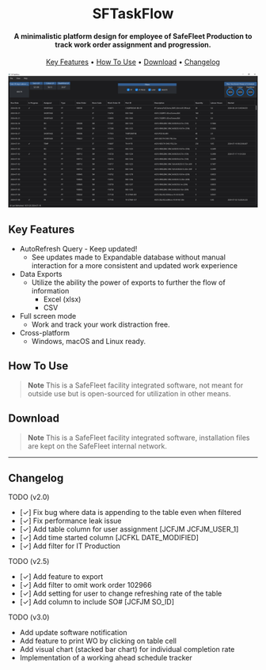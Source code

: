 
<h1 align="center">
  SFTaskFlow
</h1>

<h4 align="center">A minimalistic platform design for employee of SafeFleet Production to track work order assignment and progression.</h4>

<p align="center">
  <a href="#key-features">Key Features</a> •
  <a href="#how-to-use">How To Use</a> •
  <a href="#download">Download</a> •
  <a href="#credits">Changelog</a>
</p>

![screenshot](./image.png)

## Key Features

* AutoRefresh Query - Keep updated!
    - See updates made to Expandable database without manual interaction for a more consistent and updated work experience
* Data Exports
    - Utilize the ability the power of exports to further the flow of information
      - Excel (xlsx)
      - CSV
* Full screen mode
    - Work and track your work distraction free.
* Cross-platform
    - Windows, macOS and Linux ready.

## How To Use

> **Note**
> This is a SafeFleet facility integrated software, not meant for outside use but is open-sourced for utilization in other means.


## Download
> **Note**
> This is a SafeFleet facility integrated software, installation files are kept on the SafeFleet internal network.
---
## Changelog
TODO (v2.0)
* [✓] Fix bug where data is appending to the table even when filtered
* [✓] Fix performance leak issue
* [✓] Add table column for user assignment [JCFJM JCFJM_USER_1]
* [✓] Add time started column [JCFKL DATE_MODIFIED]
* [✓] Add filter for IT Production

TODO (v2.5)
* [✓] Add feature to export
* [✓] Add filter to omit work order 102966
* [✓] Add setting for user to change refreshing rate of the table
* [✓] Add column to include SO# [JCFJM SO_ID]

TODO (v3.0)
* Add update software notification
* Add feature to print WO by clicking on table cell
* Add visual chart (stacked bar chart) for individual completion rate
* Implementation of a working ahead schedule tracker
